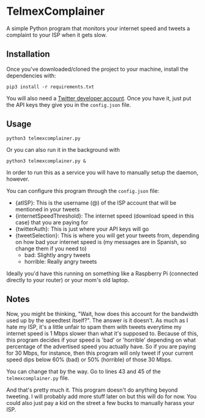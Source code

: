 # TelmexComplainer
A simple Python program that monitors your internet speed and tweets a complaint to your ISP when it gets slow. 

## Installation
Once you've downloaded/cloned the project to your machine, install the dependencies with:


```
pip3 install -r requirements.txt
```

You will also need a [Twitter developer account](https://developer.twitter.com/en). Once you have it, just put
the API keys they give you in the `config.json` file.


## Usage
```
python3 telmexcomplainer.py
```
Or you can also run it in the background with

```
python3 telmexcomplainer.py &
```
In order to run this as a service you will have to manually setup the daemon, however. 

You can configure this program through the `config.json` file:
* {atISP}: This is the username (@) of the ISP account that will be mentioned in your tweets
* {internetSpeedThreshold}: The internet speed (download speed in this case) that you are paying for 
* {twitterAuth}: This is just where your API keys will go
* {tweetSelection}: This is where you will get your tweets from, depending on how bad your internet speed is (my messages are in Spanish, so change them if you need to)
  * bad: Slightly angry tweets
  * horrible: Really angry tweets
  
Ideally you'd have this running on something like a Raspberry Pi (connected directly to your router) or your mom's old laptop. 

## Notes
Now, you might be thinking, "Wait, how does this account for the bandwidth used up by the speedtest itself?". The answer is it doesn't. As much
as I hate my ISP, it's a little unfair to spam them with tweets everytime my internet speed is 1 Mbps slower than what it's supposed to.
Because of this, this program decides if your speed is 'bad' or 'horrible' depending on what percentage of the advertised speed you actually have.
So if you are paying for 30 Mbps, for instance, then this program will only tweet if your current speed dips below 60% (bad) or 50% (horrible) of those
30 Mbps. 




You can change that by the way. Go to lines 43 and 45 of the `telmexcomplainer.py` file.


And that's pretty much it. This program doesn't do anything beyond tweeting. I will probably add more stuff later on but this will do for now. You could
also just pay a kid on the street a few bucks to manually harass your ISP.
